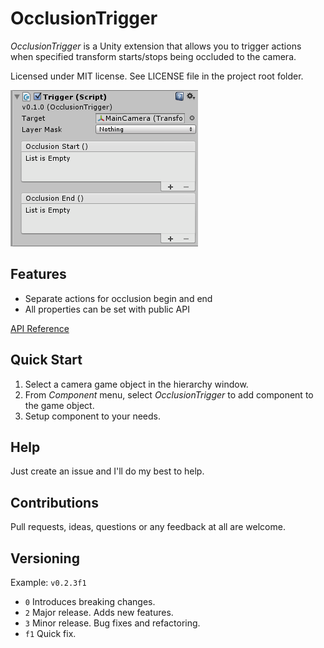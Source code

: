 ﻿# OcclusionTrigger

*OcclusionTrigger* is a Unity extension that allows you to trigger actions when specified transform starts/stops being occluded to the camera.

Licensed under MIT license. See LICENSE file in the project root folder.

![OcclusionTrigger](/Resources/cover_screenshot.png?raw=true)

## Features

* Separate actions for occlusion begin and end
* All properties can be set with public API

[API Reference](https://github.com/bartlomiejwolk/occlusiontrigger/wiki/API%20Reference)

## Quick Start

1. Select a camera game object in the hierarchy window.
2. From *Component* menu, select *OcclusionTrigger* to add component to the game object.
3. Setup component to your needs.

## Help

Just create an issue and I'll do my best to help.

## Contributions

Pull requests, ideas, questions or any feedback at all are welcome.

## Versioning

Example: `v0.2.3f1`

- `0` Introduces breaking changes.
- `2` Major release. Adds new features.
- `3` Minor release. Bug fixes and refactoring.
- `f1` Quick fix.
